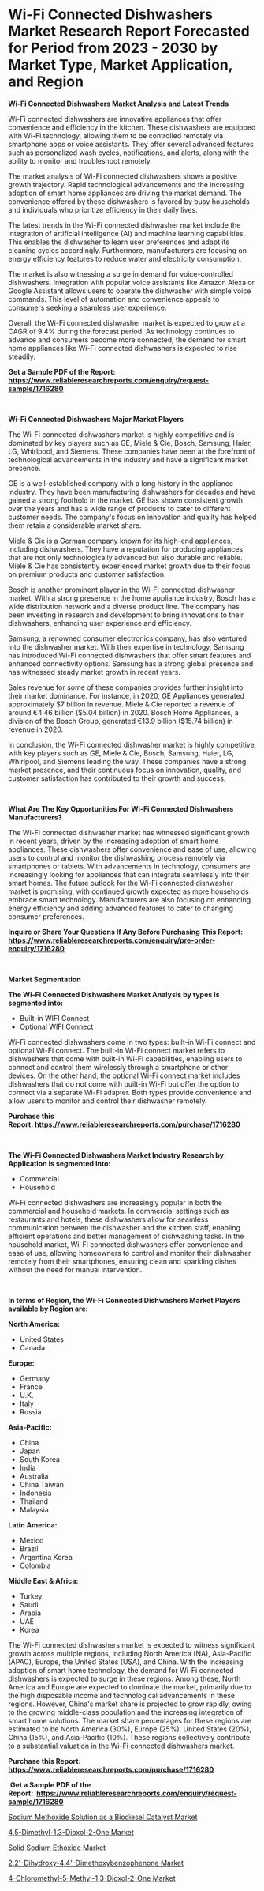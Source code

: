 <p><h1>Wi-Fi Connected Dishwashers Market Research Report Forecasted for Period from 2023 -  2030 by Market Type, Market Application, and Region</h1></p><p><strong>Wi-Fi Connected Dishwashers Market Analysis and Latest Trends</strong></p>
<p><p>Wi-Fi connected dishwashers are innovative appliances that offer convenience and efficiency in the kitchen. These dishwashers are equipped with Wi-Fi technology, allowing them to be controlled remotely via smartphone apps or voice assistants. They offer several advanced features such as personalized wash cycles, notifications, and alerts, along with the ability to monitor and troubleshoot remotely.</p><p>The market analysis of Wi-Fi connected dishwashers shows a positive growth trajectory. Rapid technological advancements and the increasing adoption of smart home appliances are driving the market demand. The convenience offered by these dishwashers is favored by busy households and individuals who prioritize efficiency in their daily lives.</p><p>The latest trends in the Wi-Fi connected dishwasher market include the integration of artificial intelligence (AI) and machine learning capabilities. This enables the dishwasher to learn user preferences and adapt its cleaning cycles accordingly. Furthermore, manufacturers are focusing on energy efficiency features to reduce water and electricity consumption.</p><p>The market is also witnessing a surge in demand for voice-controlled dishwashers. Integration with popular voice assistants like Amazon Alexa or Google Assistant allows users to operate the dishwasher with simple voice commands. This level of automation and convenience appeals to consumers seeking a seamless user experience.</p><p>Overall, the Wi-Fi connected dishwasher market is expected to grow at a CAGR of 9.4% during the forecast period. As technology continues to advance and consumers become more connected, the demand for smart home appliances like Wi-Fi connected dishwashers is expected to rise steadily.</p></p>
<p><strong>Get a Sample PDF of the Report:&nbsp; <a href="https://www.reliableresearchreports.com/enquiry/request-sample/1716280">https://www.reliableresearchreports.com/enquiry/request-sample/1716280</a></strong></p>
<p>&nbsp;</p>
<p><strong>Wi-Fi Connected Dishwashers Major Market Players</strong></p>
<p><p>The Wi-Fi connected dishwashers market is highly competitive and is dominated by key players such as GE, Miele & Cie, Bosch, Samsung, Haier, LG, Whirlpool, and Siemens. These companies have been at the forefront of technological advancements in the industry and have a significant market presence.</p><p>GE is a well-established company with a long history in the appliance industry. They have been manufacturing dishwashers for decades and have gained a strong foothold in the market. GE has shown consistent growth over the years and has a wide range of products to cater to different customer needs. The company's focus on innovation and quality has helped them retain a considerable market share.</p><p>Miele & Cie is a German company known for its high-end appliances, including dishwashers. They have a reputation for producing appliances that are not only technologically advanced but also durable and reliable. Miele & Cie has consistently experienced market growth due to their focus on premium products and customer satisfaction.</p><p>Bosch is another prominent player in the Wi-Fi connected dishwasher market. With a strong presence in the home appliance industry, Bosch has a wide distribution network and a diverse product line. The company has been investing in research and development to bring innovations to their dishwashers, enhancing user experience and efficiency.</p><p>Samsung, a renowned consumer electronics company, has also ventured into the dishwasher market. With their expertise in technology, Samsung has introduced Wi-Fi connected dishwashers that offer smart features and enhanced connectivity options. Samsung has a strong global presence and has witnessed steady market growth in recent years.</p><p>Sales revenue for some of these companies provides further insight into their market dominance. For instance, in 2020, GE Appliances generated approximately $7 billion in revenue. Miele & Cie reported a revenue of around €4.46 billion ($5.04 billion) in 2020. Bosch Home Appliances, a division of the Bosch Group, generated €13.9 billion ($15.74 billion) in revenue in 2020.</p><p>In conclusion, the Wi-Fi connected dishwasher market is highly competitive, with key players such as GE, Miele & Cie, Bosch, Samsung, Haier, LG, Whirlpool, and Siemens leading the way. These companies have a strong market presence, and their continuous focus on innovation, quality, and customer satisfaction has contributed to their growth and success.</p></p>
<p>&nbsp;</p>
<p><strong>What Are The Key Opportunities For Wi-Fi Connected Dishwashers Manufacturers?</strong></p>
<p><p>The Wi-Fi connected dishwasher market has witnessed significant growth in recent years, driven by the increasing adoption of smart home appliances. These dishwashers offer convenience and ease of use, allowing users to control and monitor the dishwashing process remotely via smartphones or tablets. With advancements in technology, consumers are increasingly looking for appliances that can integrate seamlessly into their smart homes. The future outlook for the Wi-Fi connected dishwasher market is promising, with continued growth expected as more households embrace smart technology. Manufacturers are also focusing on enhancing energy efficiency and adding advanced features to cater to changing consumer preferences.</p></p>
<p><strong>Inquire or Share Your Questions If Any Before Purchasing This Report: <a href="https://www.reliableresearchreports.com/enquiry/pre-order-enquiry/1716280">https://www.reliableresearchreports.com/enquiry/pre-order-enquiry/1716280</a></strong></p>
<p>&nbsp;</p>
<p><strong>Market Segmentation</strong></p>
<p><strong>The Wi-Fi Connected Dishwashers Market Analysis by types is segmented into:</strong></p>
<p><ul><li>Built-in WIFI Connect</li><li>Optional WIFI Connect</li></ul></p>
<p><p>Wi-Fi connected dishwashers come in two types: built-in Wi-Fi connect and optional Wi-Fi connect. The built-in Wi-Fi connect market refers to dishwashers that come with built-in Wi-Fi capabilities, enabling users to connect and control them wirelessly through a smartphone or other devices. On the other hand, the optional Wi-Fi connect market includes dishwashers that do not come with built-in Wi-Fi but offer the option to connect via a separate Wi-Fi adapter. Both types provide convenience and allow users to monitor and control their dishwasher remotely.</p></p>
<p><strong>Purchase this Report:&nbsp;<a href="https://www.reliableresearchreports.com/purchase/1716280">https://www.reliableresearchreports.com/purchase/1716280</a></strong></p>
<p>&nbsp;</p>
<p><strong>The Wi-Fi Connected Dishwashers Market Industry Research by Application is segmented into:</strong></p>
<p><ul><li>Commercial</li><li>Household</li></ul></p>
<p><p>Wi-Fi connected dishwashers are increasingly popular in both the commercial and household markets. In commercial settings such as restaurants and hotels, these dishwashers allow for seamless communication between the dishwasher and the kitchen staff, enabling efficient operations and better management of dishwashing tasks. In the household market, Wi-Fi connected dishwashers offer convenience and ease of use, allowing homeowners to control and monitor their dishwasher remotely from their smartphones, ensuring clean and sparkling dishes without the need for manual intervention.</p></p>
<p>&nbsp;</p>
<p><strong>In terms of Region, the Wi-Fi Connected Dishwashers Market Players available by Region are:</strong></p>
<p>
    <p> <strong> North America: </strong>
        <ul>
            <li>United States</li>
            <li>Canada</li>
        </ul>
        </p> 
    <p> <strong> Europe: </strong>
        <ul>
            <li>Germany</li>
            <li>France</li>
            <li>U.K.</li>
            <li>Italy</li>
            <li>Russia</li>
        </ul>
        </p> 
    <p> <strong> Asia-Pacific: </strong>
        <ul>
            <li>China</li>
            <li>Japan</li>
            <li>South Korea</li>
            <li>India</li>
            <li>Australia</li>
            <li>China Taiwan</li>
            <li>Indonesia</li>
            <li>Thailand</li>
            <li>Malaysia</li>
        </ul>
        </p> 
    <p> <strong> Latin America: </strong>
        <ul>
            <li>Mexico</li>
            <li>Brazil</li>
            <li>Argentina Korea</li>
            <li>Colombia</li>
        </ul>
        </p> 
    <p> <strong> Middle East & Africa: </strong>
        <ul>
            <li>Turkey</li>
            <li>Saudi</li>
            <li>Arabia</li>
            <li>UAE</li>
            <li>Korea</li>
        </ul>
    </p>
    </p>
<p><p>The Wi-Fi connected dishwashers market is expected to witness significant growth across multiple regions, including North America (NA), Asia-Pacific (APAC), Europe, the United States (USA), and China. With the increasing adoption of smart home technology, the demand for Wi-Fi connected dishwashers is expected to surge in these regions. Among these, North America and Europe are expected to dominate the market, primarily due to the high disposable income and technological advancements in these regions. However, China's market share is projected to grow rapidly, owing to the growing middle-class population and the increasing integration of smart home solutions. The market share percentages for these regions are estimated to be North America (30%), Europe (25%), United States (20%), China (15%), and Asia-Pacific (10%). These regions collectively contribute to a substantial valuation in the Wi-Fi connected dishwashers market.</p></p>
<p><strong>Purchase this Report: <a href="https://www.reliableresearchreports.com/purchase/1716280">https://www.reliableresearchreports.com/purchase/1716280</a></strong></p>
<p>&nbsp;<strong>Get a Sample PDF of the Report:&nbsp;&nbsp;<a href="https://www.reliableresearchreports.com/enquiry/request-sample/1716280">https://www.reliableresearchreports.com/enquiry/request-sample/1716280</a></strong></p>
<p><strong></strong></p>
<p><p><a href="https://medium.com/@reecebednar/decoding-sodium-methoxide-solution-as-a-biodiesel-catalyst-market-metrics-market-share-trends-572a9722270b">Sodium Methoxide Solution as a Biodiesel Catalyst Market</a></p><p><a href="https://medium.com/@hunterwyman1984/4-5-dimethyl-1-3-dioxol-2-one-market-report-reveals-the-latest-trends-and-growth-opportunities-of-c9f68d04393d">4,5-Dimethyl-1,3-Dioxol-2-One Market</a></p><p><a href="https://medium.com/@flavietowne/solid-sodium-ethoxide-market-furnishes-information-on-market-share-market-trends-and-market-76bd8490158d">Solid Sodium Ethoxide Market</a></p><p><a href="https://medium.com/@verladurgan/2-2-dihydroxy-4-4-dimethoxybenzophenone-market-analysis-and-sze-forecasted-for-period-from-2023-bb6018f39cac">2,2'-Dihydroxy-4,4'-Dimethoxybenzophenone Market</a></p><p><a href="https://medium.com/@elsahermann/4-chloromethyl-5-methyl-1-3-dioxol-2-one-market-size-cagr-trends-2024-2030-d442dd0bad88">4-Chloromethyl-5-Methyl-1,3-Dioxol-2-One Market</a></p></p>